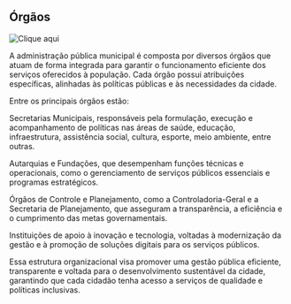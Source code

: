 ## Órgãos

![Clique aqui](assets/Cliqueorgaos.png)

A administração pública municipal é composta por diversos órgãos que atuam de forma integrada para garantir o funcionamento eficiente dos serviços oferecidos à população. Cada órgão possui atribuições específicas, alinhadas às políticas públicas e às necessidades da cidade.

Entre os principais órgãos estão:

Secretarias Municipais, responsáveis pela formulação, execução e acompanhamento de políticas nas áreas de saúde, educação, infraestrutura, assistência social, cultura, esporte, meio ambiente, entre outras.

Autarquias e Fundações, que desempenham funções técnicas e operacionais, como o gerenciamento de serviços públicos essenciais e programas estratégicos.

Órgãos de Controle e Planejamento, como a Controladoria-Geral e a Secretaria de Planejamento, que asseguram a transparência, a eficiência e o cumprimento das metas governamentais.

Instituições de apoio à inovação e tecnologia, voltadas à modernização da gestão e à promoção de soluções digitais para os serviços públicos.

Essa estrutura organizacional visa promover uma gestão pública eficiente, transparente e voltada para o desenvolvimento sustentável da cidade, garantindo que cada cidadão tenha acesso a serviços de qualidade e políticas inclusivas.
